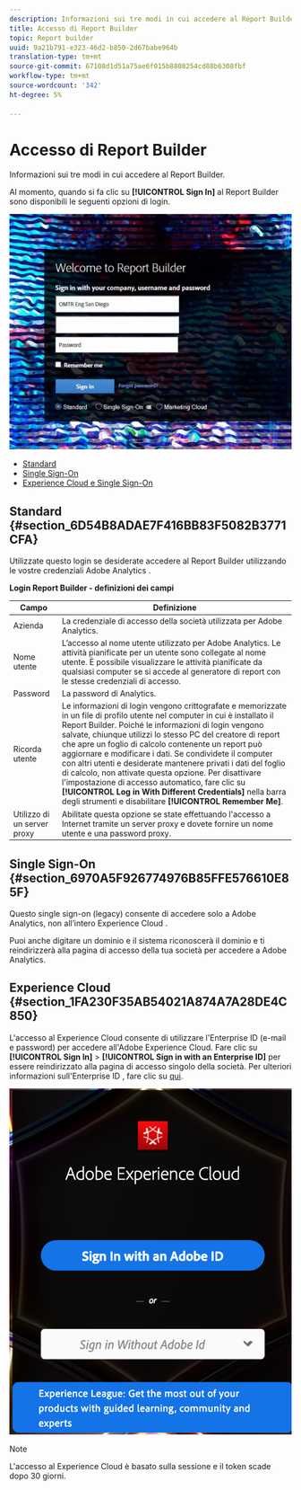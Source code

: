 ```yaml
---
description: Informazioni sui tre modi in cui accedere al Report Builder.
title: Accesso di Report Builder
topic: Report builder
uuid: 9a21b791-e323-46d2-b850-2d67babe964b
translation-type: tm+mt
source-git-commit: 67108d1d51a75ae6f015b8808254cd88b6308fbf
workflow-type: tm+mt
source-wordcount: '342'
ht-degree: 5%

---
```



# Accesso di Report Builder

Informazioni sui tre modi in cui accedere al Report Builder.

Al momento, quando si fa clic su **[!UICONTROL Sign In]** al Report Builder sono disponibili le seguenti opzioni di login.

![](assets/login_screen.png)

* [Standard](/help/analyze/report-builder/setup/login.md#section_6D54B8ADAE7F416BB83F5082B3771CFA)
* [Single Sign-On](/help/analyze/report-builder/setup/login.md#section_6970A5F926774976B85FFE576610E85F)
* [Experience Cloud  e Single Sign-On](/help/analyze/report-builder/setup/login.md#section_1FA230F35AB54021A874A7A28DE4C850)

## Standard {#section_6D54B8ADAE7F416BB83F5082B3771CFA}

Utilizzate questo login se desiderate accedere al Report Builder utilizzando le vostre credenziali Adobe Analytics .

**Login Report Builder - definizioni dei campi**

| Campo | Definizione |
|--- |--- |
| Azienda | La credenziale di accesso della società utilizzata per  Adobe Analytics. |
| Nome utente | L’accesso al nome utente utilizzato per  Adobe Analytics. Le attività pianificate per un utente sono collegate al nome utente. È possibile visualizzare le attività pianificate da qualsiasi computer se si accede al generatore di report con le stesse credenziali di accesso. |
| Password | La password di Analytics. |
| Ricorda utente | Le informazioni di login vengono crittografate e memorizzate in un file di profilo utente nel computer in cui è installato il Report Builder. Poiché le informazioni di login vengono salvate, chiunque utilizzi lo stesso PC del creatore di report che apre un foglio di calcolo contenente un report può aggiornare e modificare i dati. Se condividete il computer con altri utenti e desiderate mantenere privati i dati del foglio di calcolo, non attivate questa opzione.  Per disattivare l&#39;impostazione di accesso automatico, fare clic su **[!UICONTROL Log in With Different Credentials]** nella barra degli strumenti e disabilitare **[!UICONTROL Remember Me]**. |
| Utilizzo di un server proxy | Abilitate questa opzione se state effettuando l&#39;accesso a Internet tramite un server proxy e dovete fornire un nome utente e una password proxy. |

## Single Sign-On {#section_6970A5F926774976B85FFE576610E85F}

Questo single sign-on (legacy) consente di accedere solo a  Adobe Analytics, non all’intero Experience Cloud .

Puoi anche digitare un dominio e il sistema riconoscerà il dominio e ti reindirizzerà alla pagina di accesso della tua società per accedere a  Adobe Analytics.

## Experience Cloud {#section_1FA230F35AB54021A874A7A28DE4C850}

L&#39;accesso al Experience Cloud  consente di utilizzare l&#39;Enterprise ID  (e-mail e password) per accedere all&#39;Adobe Experience Cloud. Fare clic su **[!UICONTROL Sign In]** > **[!UICONTROL Sign in with an Enterprise ID]** per essere reindirizzato alla pagina di accesso singolo della società. Per ulteriori informazioni sull&#39;Enterprise ID , fare clic su [qui](https://helpx.adobe.com/enterprise/kb/enterprise-id-faq.html#whatis).

![](assets/adobe_id_login.png)

>[!NOTE]
>
>L&#39;accesso al Experience Cloud  è basato sulla sessione e il token scade dopo 30 giorni.

